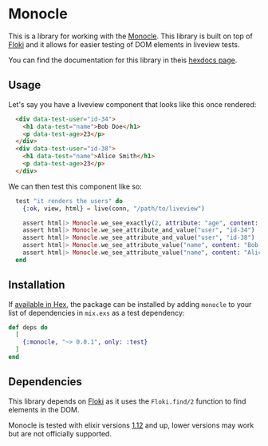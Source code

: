 # Monocle

This is a library for working with the [Monocle](https://hexdocs.pm/monocle).
This library is built on top of [Floki](https://github.com/philss/floki) and it allows for easier
testing of DOM elements in liveview tests.

You can find the documentation for this library in theis [hexdocs page](https://hexdocs.pm/monocle).

## Usage

Let's say you have a liveview component that looks like this once rendered:

```html
  <div data-test-user="id-34">
    <h1 data-test="name">Bob Doe</h1>
    <p data-test-age>23</p>
  </div>
  <div data-test-user="id-38">
    <h1 data-test="name">Alice Smith</h1>
    <p data-test-age>23</p>
  </div>
```

We can then test this component like so:

```elixir
  test "it renders the users" do
    {:ok, view, html} = live(conn, "/path/to/liveview")

    assert html|> Monocle.we_see_exactly(2, attribute: "age", content: "23")
    assert html|> Monocle.we_see_attribute_and_value("user", "id-34")
    assert html|> Monocle.we_see_attribute_and_value("user", "id-38")
    assert html|> Monocle.we_see_attribute_value("name", content: "Bob Doe")
    assert html|> Monocle.we_see_attribute_value("name", content: "Alice Smith")
  end
```

## Installation

If [available in Hex](https://hex.pm/docs/publish), the package can be installed
by adding `monocle` to your list of dependencies in `mix.exs` as a test dependency:

```elixir
def deps do
  [
    {:monocle, "~> 0.0.1", only: :test}
  ]
end
```

## Dependencies

This library depends on [Floki](https://github.com/philss/floki) as it uses the `Floki.find/2` function
to find elements in the DOM.

Monocle is tested with elixir versions [1.12](https://elixir-lang.org/blog/2021/05/19/elixir-v1-12-0-released/) and up,
lower versions may work but are not officially supported.
